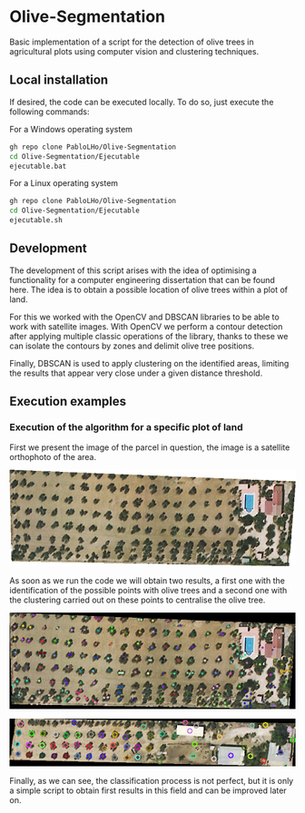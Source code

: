 # Olive-Segmentation
Basic implementation of a script for the detection of olive trees in agricultural plots using computer vision and clustering techniques.

## Local installation

If desired, the code can be executed locally. To do so, just execute the following commands:

For a Windows operating system
```bash
gh repo clone PabloLHo/Olive-Segmentation
cd Olive-Segmentation/Ejecutable
ejecutable.bat
```

For a Linux operating system
```bash
gh repo clone PabloLHo/Olive-Segmentation
cd Olive-Segmentation/Ejecutable
ejecutable.sh
```

## Development

The development of this script arises with the idea of optimising a functionality for a computer engineering dissertation that can be found here. The idea is to obtain a possible location of olive trees within a plot of land.

For this we worked with the OpenCV and DBSCAN libraries to be able to work with satellite images. With OpenCV we perform a contour detection after applying multiple classic operations of the library, thanks to these we can isolate the contours by zones and delimit olive tree positions. 

Finally, DBSCAN is used to apply clustering on the identified areas, limiting the results that appear very close under a given distance threshold.


## Execution examples

### Execution of the algorithm for a specific plot of land
First we present the image of the parcel in question, the image is a satellite orthophoto of the area.
<p align="center">
  <img src="OliveTrees_Detection/input/1.png" alt="Olive plot"/>
</p>


As soon as we run the code we will obtain two results, a first one with the identification of the possible points with olive trees and a second one with the clustering carried out on these points to centralise the olive tree.
<p align="center">
  <img src="OliveTrees_Detection/output/CLUSTERING_IMAGE.jpg" alt="Localización olivos"/>
</p>


<p align="center">
  <img src="OliveTrees_Detection/output/OLIVE_DETECTION.png" alt="Clustering"/>
</p>

Finally, as we can see, the classification process is not perfect, but it is only a simple script to obtain first results in this field and can be improved later on.

